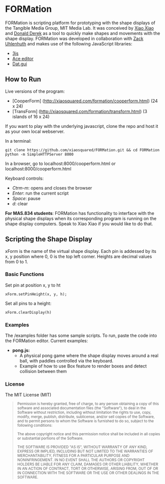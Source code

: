 # FORMation

FORMation is scripting platform for prototyping with the shape displays of the Tangible Media Group, MIT Media Lab. 
It was conceived by [Xiao Xiao](https://github.com/xiaosquared) and [Donald Derek](https://github.com/DonaldDerek) as a tool to quickly make shapes and movements with the shape display. FORMation was developed in collaboration with [Zack Uhlenhuth](https://github.com/ZackUhlenhuth) and makes use of the following JavaScript libraries:
* [3js](http://threejs.org/)
* [Ace editor](https://ace.c9.io/)
* [Dat.gui](https://code.google.com/p/dat-gui/)

## How to Run

Live versions of the program:
* [CooperForm] (http://xiaosquared.com/formation/cooperform.html) (24 x 24)
* [TransForm] (http://xiaosquared.com/formation/transform.html) (3 islands of 16 x 24)

If you want to play with the underlying javascript, clone the repo and host it as your own local webserver.

In a terminal:
``` 
git clone https://github.com/xiaosquared/FORMation.git && cd FORMation
python -m SimpleHTTPServer 8000
```
In a browser, go to localhost:8000/cooperform.html or localhost:8000/cooperform.html

Keyboard controls:
* _Ctrm-m_: opens and closes the browser
* _Enter_: run the current script
* _Space_: pause
* _d_: clear

__For MAS.834 students__: FORMation has functionality to interface with the physical shape displays when its corresponding program is running on the shape display computers. Speak to Xiao Xiao if you would like to do that.

## Scripting the Shape Display

xForm is the name of the virtual shape display. Each pin is addessed by its x, y position where 0, 0 is the top left corner. Heights are decimal values from 0 to 1.

### Basic Functions
Set pin at position x, y to ht
```
xForm.setPinHeight(x, y, h);
```

Set all pins to a height:
```
xForm.clearDisplay(h)
```

### Examples
The /examples folder has some sample scripts. To run, paste the code into the FORMation editor. Current examples:
* __pong.js:__ 
  * A physical pong game where the shape display moves around a real ball, with paddles controlled via the keyboard. 
  * Example of how to use Box feature to render boxes and detect collision between them

### License

The MIT License (MIT)

> <sup>Permission is hereby granted, free of charge, to any person obtaining a copy of this software and associated documentation files (the "Software"), to deal in the Software without restriction, including without limitation the rights to use, copy, modify, merge, publish, distribute, sublicense, and/or sell copies of the Software, and to permit persons to whom the Software is furnished to do so, subject to the following conditions:</sup>
>
> <sup>The above copyright notice and this permission notice shall be included in all copies or substantial portions of the Software.</sup>
>
> <sup>THE SOFTWARE IS PROVIDED "AS IS", WITHOUT WARRANTY OF ANY KIND, EXPRESS OR IMPLIED, INCLUDING BUT NOT LIMITED TO THE WARRANTIES OF MERCHANTABILITY, FITNESS FOR A PARTICULAR PURPOSE AND NONINFRINGEMENT. IN NO EVENT SHALL THE AUTHORS OR COPYRIGHT HOLDERS BE LIABLE FOR ANY CLAIM, DAMAGES OR OTHER LIABILITY, WHETHER IN AN ACTION OF CONTRACT, TORT OR OTHERWISE, ARISING FROM, OUT OF OR IN CONNECTION WITH THE SOFTWARE OR THE USE OR OTHER DEALINGS IN THE SOFTWARE.</sup>
